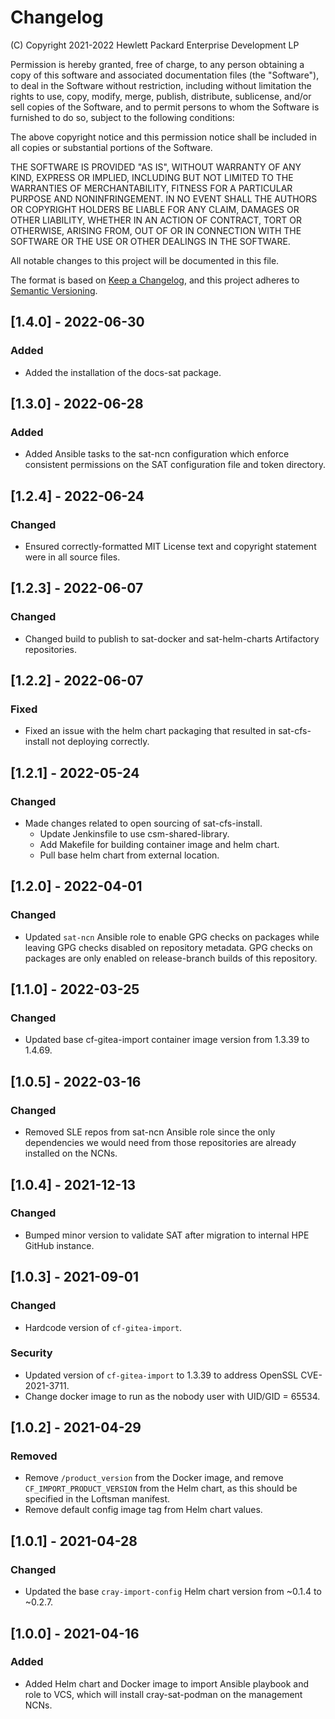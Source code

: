 # Changelog

(C) Copyright 2021-2022 Hewlett Packard Enterprise Development LP

Permission is hereby granted, free of charge, to any person obtaining a
copy of this software and associated documentation files (the "Software"),
to deal in the Software without restriction, including without limitation
the rights to use, copy, modify, merge, publish, distribute, sublicense,
and/or sell copies of the Software, and to permit persons to whom the
Software is furnished to do so, subject to the following conditions:

The above copyright notice and this permission notice shall be included
in all copies or substantial portions of the Software.

THE SOFTWARE IS PROVIDED "AS IS", WITHOUT WARRANTY OF ANY KIND, EXPRESS OR
IMPLIED, INCLUDING BUT NOT LIMITED TO THE WARRANTIES OF MERCHANTABILITY,
FITNESS FOR A PARTICULAR PURPOSE AND NONINFRINGEMENT. IN NO EVENT SHALL
THE AUTHORS OR COPYRIGHT HOLDERS BE LIABLE FOR ANY CLAIM, DAMAGES OR
OTHER LIABILITY, WHETHER IN AN ACTION OF CONTRACT, TORT OR OTHERWISE,
ARISING FROM, OUT OF OR IN CONNECTION WITH THE SOFTWARE OR THE USE OR
OTHER DEALINGS IN THE SOFTWARE.

All notable changes to this project will be documented in this file.

The format is based on [Keep a Changelog](https://keepachangelog.com/en/1.0.0/),
and this project adheres to [Semantic Versioning](https://semver.org/spec/v2.0.0.html).

## [1.4.0] - 2022-06-30

### Added
- Added the installation of the docs-sat package.

## [1.3.0] - 2022-06-28

### Added
- Added Ansible tasks to the sat-ncn configuration which enforce consistent
  permissions on the SAT configuration file and token directory.

## [1.2.4] - 2022-06-24

### Changed
- Ensured correctly-formatted MIT License text and copyright statement were in
  all source files.

## [1.2.3] - 2022-06-07

### Changed
- Changed build to publish to sat-docker and sat-helm-charts Artifactory
  repositories.

## [1.2.2] - 2022-06-07

### Fixed
- Fixed an issue with the helm chart packaging that resulted in sat-cfs-install
  not deploying correctly.

## [1.2.1] - 2022-05-24

### Changed
- Made changes related to open sourcing of sat-cfs-install.
    - Update Jenkinsfile to use csm-shared-library.
    - Add Makefile for building container image and helm chart.
    - Pull base helm chart from external location.

## [1.2.0] - 2022-04-01

### Changed
- Updated ``sat-ncn`` Ansible role to enable GPG checks on packages while
  leaving GPG checks disabled on repository metadata. GPG checks on packages
  are only enabled on release-branch builds of this repository.

## [1.1.0] - 2022-03-25

### Changed
- Updated base cf-gitea-import container image version from 1.3.39 to 1.4.69.

## [1.0.5] - 2022-03-16

### Changed
- Removed SLE repos from sat-ncn Ansible role since the only dependencies we
  would need from those repositories are already installed on the NCNs.

## [1.0.4] - 2021-12-13

### Changed
- Bumped minor version to validate SAT after migration to internal HPE GitHub
  instance.

## [1.0.3] - 2021-09-01

### Changed
- Hardcode version of ``cf-gitea-import``.

### Security
- Updated version of ``cf-gitea-import`` to 1.3.39
  to address OpenSSL CVE-2021-3711.
- Change docker image to run as the nobody user with UID/GID = 65534.

## [1.0.2] - 2021-04-29

### Removed
- Remove ``/product_version`` from the Docker image, and remove
  ``CF_IMPORT_PRODUCT_VERSION`` from the Helm chart, as this should
  be specified in the Loftsman manifest.
- Remove default config image tag from Helm chart values.

## [1.0.1] - 2021-04-28

### Changed
- Updated the base ``cray-import-config`` Helm chart version from ~0.1.4
  to ~0.2.7.

## [1.0.0] - 2021-04-16

### Added
- Added Helm chart and Docker image to import Ansible playbook and role to
  VCS, which will install cray-sat-podman on the management NCNs.
